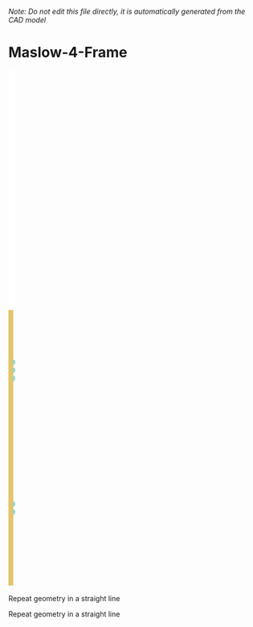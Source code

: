 ###### Note: Do not edit this file directly, it is automatically generated from the CAD model

# Maslow-4-Frame

![](/project.svg)

Repeat geometry in a straight line


Repeat geometry in a straight line


